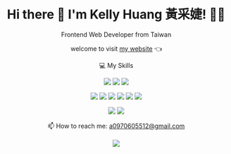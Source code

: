<h1 align='center'>
  Hi there 👋 I'm Kelly Huang 黃采婕! 👩‍💻
</h1>

<p align='center'>
  Frontend Web Developer from Taiwan
</p>
<p align='center'>
  welcome to visit <a href='https://tsaichieh-website.vercel.app/'>my website</a> 👈
</p>
<p align='center'>
  💻 My Skills<br/>
</p>
<p align='center'>
  <img src="https://img.shields.io/badge/JavaScript-323330?style=for-the-badge&logo=javascript&logoColor=F7DF1E" />
<img src="https://img.shields.io/badge/TypeScript-007ACC?style=for-the-badge&logo=typescript&logoColor=white" />
  <img src="https://img.shields.io/badge/Python-FFD43B?style=for-the-badge&logo=python&logoColor=blue" />
</p>
<p align='center'>
    <img src="https://img.shields.io/badge/React-20232A?style=for-the-badge&logo=react&logoColor=61DAFB" />
    <img src="https://img.shields.io/badge/next%20js-000000?style=for-the-badge&logo=nextdotjs&logoColor=white" />
    <img src="https://img.shields.io/badge/HTML5-E34F26?style=for-the-badge&logo=html5&logoColor=white" />
    <img src="https://img.shields.io/badge/CSS3-1572B6?style=for-the-badge&logo=css3&logoColor=white" />
    <img src="https://img.shields.io/badge/Tailwind_CSS-38B2AC?style=for-the-badge&logo=tailwind-css&logoColor=white" />
    <img src="https://img.shields.io/badge/Sass-CC6699?style=for-the-badge&logo=sass&logoColor=white" />
</p>

<p align='center'>

<img src="https://img.shields.io/badge/GIT-E44C30?style=for-the-badge&logo=git&logoColor=white" />
<img src="https://img.shields.io/badge/npm-CB3837?style=for-the-badge&logo=npm&logoColor=white" />

</p>

<p align='center'>
  📫 How to reach me: <a href='mailto:a0970605512@gmail.com'>a0970605512@gmail.com</a><br/><br/>
  <a href='https://www.linkedin.com/in/tsaichiehhuang0307/'><img src="https://img.shields.io/badge/LinkedIn-0077B5?style=for-the-badge&logo=linkedin&logoColor=white"></a>
</p>
